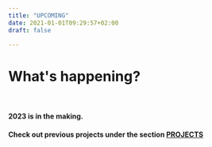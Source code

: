 ```yaml
---
title: "UPCOMING"
date: 2021-01-01T09:29:57+02:00
draft: false

---
```


# What's happening?

&nbsp;

#### **2023 is in the making.** 

#### **Check out previous projects under the section [PROJECTS](https://jasmin-schaedler.com/projects/)**